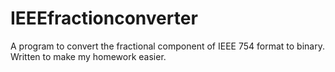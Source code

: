 # IEEEfractionconverter
A program to convert the fractional component of IEEE 754 format to binary. Written to make my homework easier.
